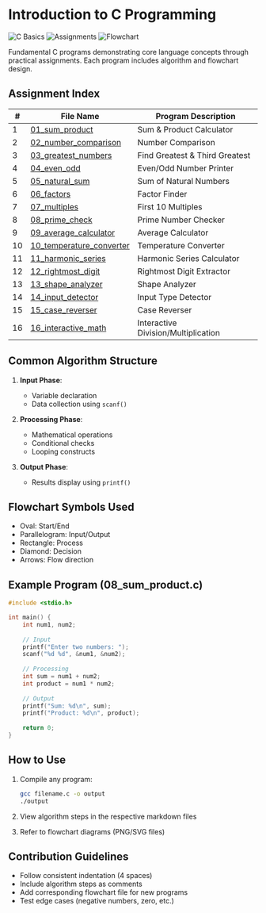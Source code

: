# Introduction to C Programming

![C Basics](https://img.shields.io/badge/C-Basics-blue.svg) ![Assignments](https://img.shields.io/badge/Assignments-16-yellow.svg) ![Flowchart](https://img.shields.io/badge/Flowchart-16-red.svg)

Fundamental C programs demonstrating core language concepts through practical assignments. Each program includes algorithm and flowchart design.

## Assignment Index

| # | File Name | Program Description |
|---|----------------------|----------------------|
| 1 | [01_sum_product](https://github.com/PandasSamim/C_Programs/tree/main/Introduction_to-C_Language/01_sum_product) | Sum & Product Calculator |
| 2 | [02_number_comparison]() | Number Comparison |
| 3 | [03_greatest_numbers]() | Find Greatest & Third Greatest |
| 4 | [04_even_odd]() | Even/Odd Number Printer |
| 5 | [05_natural_sum]() | Sum of Natural Numbers |
| 6 | [06_factors]() | Factor Finder |
| 7 | [07_multiples]() | First 10 Multiples |
| 8 | [08_prime_check]() | Prime Number Checker |
| 9 | [09_average_calculator]() | Average Calculator |
| 10 | [10_temperature_converter]() | Temperature Converter |
| 11 | [11_harmonic_series]() | Harmonic Series Calculator |
| 12 | [12_rightmost_digit]() | Rightmost Digit Extractor |
| 13 | [13_shape_analyzer]() | Shape Analyzer |
| 14 | [14_input_detector]() | Input Type Detector |
| 15 | [15_case_reverser]() | Case Reverser |
| 16 | [16_interactive_math]() | Interactive Division/Multiplication |


## Common Algorithm Structure

1. **Input Phase**:
   - Variable declaration
   - Data collection using `scanf()`

2. **Processing Phase**:
   - Mathematical operations
   - Conditional checks
   - Looping constructs

3. **Output Phase**:
   - Results display using `printf()`

## Flowchart Symbols Used

- Oval: Start/End
- Parallelogram: Input/Output
- Rectangle: Process
- Diamond: Decision
- Arrows: Flow direction

## Example Program (08_sum_product.c)

```c
#include <stdio.h>

int main() {
    int num1, num2;
    
    // Input
    printf("Enter two numbers: ");
    scanf("%d %d", &num1, &num2);
    
    // Processing
    int sum = num1 + num2;
    int product = num1 * num2;
    
    // Output
    printf("Sum: %d\n", sum);
    printf("Product: %d\n", product);
    
    return 0;
}
```

## How to Use

1. Compile any program:
   ```bash
   gcc filename.c -o output
   ./output
   ```

2. View algorithm steps in the respective markdown files

3. Refer to flowchart diagrams (PNG/SVG files)

## Contribution Guidelines

- Follow consistent indentation (4 spaces)
- Include algorithm steps as comments
- Add corresponding flowchart file for new programs
- Test edge cases (negative numbers, zero, etc.)
